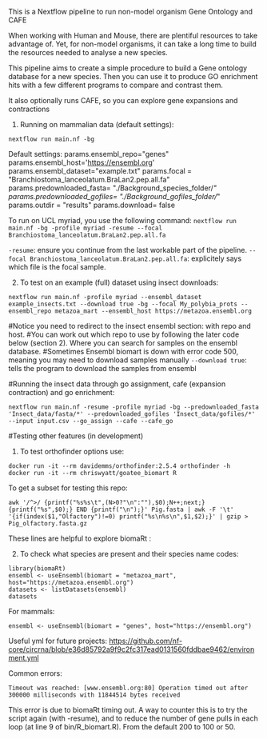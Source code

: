 This is a Nextflow pipeline to run non-model organism Gene Ontology and CAFE 

When working with Human and Mouse, there are plentiful resources to take advantage of. Yet, for non-model organisms, it can take a long time to build the resources needed to analyse a new species. 

This pipeline aims to create a simple procedure to build a Gene ontology database for a new species. Then you can use it to produce GO enrichment hits with a few different programs to compare and contrast them.

It also optionally runs CAFE, so you can explore gene expansions and contractions


1. Running on mammalian data (default settings):

```
nextflow run main.nf -bg
```

Default settings:
params.ensembl_repo="genes"
params.ensembl_host='https://ensembl.org'
params.ensembl_dataset="example.txt"
params.focal = "Branchiostoma_lanceolatum.BraLan2.pep.all.fa"
params.predownloaded_fasta= "./Background_species_folder/*"
params.predownloaded_gofiles= "./Background_gofiles_folder/*"
params.outdir = "results"
params.download= false

To run on UCL myriad, you use the following command:
`nextflow run main.nf -bg -profile myriad -resume --focal Branchiostoma_lanceolatum.BraLan2.pep.all.fa`

`-resume`: ensure you continue from the last workable part of the pipeline.
`--focal Branchiostoma_lanceolatum.BraLan2.pep.all.fa`: explicitely says which file is the focal sample.

2. To test on an example (full) dataset using insect downloads:

```
nextflow run main.nf -profile myriad --ensembl_dataset example_insects.txt --download true -bg --focal My_polybia_prots --ensembl_repo metazoa_mart --ensembl_host https://metazoa.ensembl.org
```

#Notice you need to redirect to the insect ensembl section: with repo and host.
#You can work out which repo to use by following the later code below (section 2). Where you can search for samples on the ensembl database.
#Sometimes Ensembl biomart is down with error code 500, meaning you may need to download samples manually
`--download true`: tells the program to download the samples from ensembl


#Running the insect data through go assignment, cafe (expansion contraction) and go enrichment:
```
nextflow run main.nf -resume -profile myriad -bg --predownloaded_fasta 'Insect_data/fasta/*' --predownloaded_gofiles 'Insect_data/gofiles/*' --input input.csv --go_assign --cafe --cafe_go
```



#Testing other features (in development)

1. To test orthofinder options use:
```
docker run -it --rm davidemms/orthofinder:2.5.4 orthofinder -h
docker run -it --rm chriswyatt/goatee_biomart R
```

To get a subset for testing this repo:
```
awk '/^>/ {printf("%s%s\t",(N>0?"\n":""),$0);N++;next;} {printf("%s",$0);} END {printf("\n");}' Pig.fasta | awk -F '\t' '{if(index($1,"Olfactory")!=0) printf("%s\n%s\n",$1,$2);}' | gzip > Pig_olfactory.fasta.gz
```

These lines are helpful to explore biomaRt :


2. To check what species are present and their species name codes:

```
library(biomaRt)
ensembl <- useEnsembl(biomart = "metazoa_mart", host="https://metazoa.ensembl.org")
datasets <- listDatasets(ensembl)
datasets
```

For mammals:
```
ensembl <- useEnsembl(biomart = "genes", host="https://ensembl.org")
```

Useful yml for future projects: https://github.com/nf-core/circrna/blob/e36d85792a9f9c2fc317ead0131560fddbae9462/environment.yml


Common errors:
```
Timeout was reached: [www.ensembl.org:80] Operation timed out after 300000 milliseconds with 11844514 bytes received
```
This error is due to biomaRt timing out. A way to counter this is to try the script again (with -resume), and to reduce the number of gene pulls in each loop (at line 9 of bin/R_biomart.R). From the default 200 to 100 or 50.
